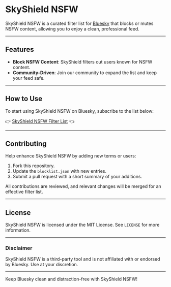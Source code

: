 # SkyShield NSFW

SkyShield NSFW is a curated filter list for [Bluesky](https://bsky.app) that blocks or mutes NSFW content, allowing you to enjoy a clean, professional feed.

---

## Features

- **Block NSFW Content**: SkyShield filters out users known for NSFW content.
- **Community-Driven**: Join our community to expand the list and keep your feed safe.

---

## How to Use

To start using SkyShield NSFW on Bluesky, subscribe to the list below:

👉 [SkyShield NSFW Filter List](https://bsky.app/profile/did:plc:vnlx26ohtvsaawew4hddosuz/lists/3latndsr7yo2v) 👈

---

## Contributing

Help enhance SkyShield NSFW by adding new terms or users:

1. Fork this repository.
2. Update the `blocklist.json` with new entries.
3. Submit a pull request with a short summary of your additions.

All contributions are reviewed, and relevant changes will be merged for an effective filter list.

---

## License

SkyShield NSFW is licensed under the MIT License. See `LICENSE` for more information.

---

### Disclaimer

SkyShield NSFW is a third-party tool and is not affiliated with or endorsed by Bluesky. Use at your discretion.

---

Keep Bluesky clean and distraction-free with SkyShield NSFW!
